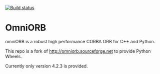 [![Build status](https://ci.appveyor.com/api/projects/status/11wnlwljfcco3aat/branch/master?svg=true)](https://ci.appveyor.com/project/Metamorph/omniorb/branch/master)

# OmniORB

omniORB is a robust high performance CORBA ORB for C++ and Python.

This repo is a fork of http://omniorb.sourceforge.net to provide Python Wheels.

Currently only version 4.2.3 is provided.

